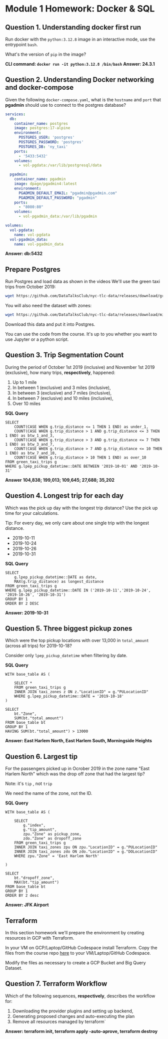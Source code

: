 # Module 1 Homework: Docker & SQL

## Question 1. Understanding docker first run 

Run docker with the `python:3.12.8` image in an interactive mode, use the entrypoint `bash`.

What's the version of `pip` in the image?


**CLI command: `docker run -it python:3.12.8 /bin/bash`**
**Answer: 24.3.1**


## Question 2. Understanding Docker networking and docker-compose

Given the following `docker-compose.yaml`, what is the `hostname` and `port` that **pgadmin** should use to connect to the postgres database?

```yaml
services:
  db:
    container_name: postgres
    image: postgres:17-alpine
    environment:
      POSTGRES_USER: 'postgres'
      POSTGRES_PASSWORD: 'postgres'
      POSTGRES_DB: 'ny_taxi'
    ports:
      - '5433:5432'
    volumes:
      - vol-pgdata:/var/lib/postgresql/data

  pgadmin:
    container_name: pgadmin
    image: dpage/pgadmin4:latest
    environment:
      PGADMIN_DEFAULT_EMAIL: "pgadmin@pgadmin.com"
      PGADMIN_DEFAULT_PASSWORD: "pgadmin"
    ports:
      - "8080:80"
    volumes:
      - vol-pgadmin_data:/var/lib/pgadmin  

volumes:
  vol-pgdata:
    name: vol-pgdata
  vol-pgadmin_data:
    name: vol-pgadmin_data
```


**Answer: db:5432**


##  Prepare Postgres

Run Postgres and load data as shown in the videos
We'll use the green taxi trips from October 2019:

```bash
wget https://github.com/DataTalksClub/nyc-tlc-data/releases/download/green/green_tripdata_2019-10.csv.gz
```

You will also need the dataset with zones:

```bash
wget https://github.com/DataTalksClub/nyc-tlc-data/releases/download/misc/taxi_zone_lookup.csv
```

Download this data and put it into Postgres.

You can use the code from the course. It's up to you whether
you want to use Jupyter or a python script.

## Question 3. Trip Segmentation Count

During the period of October 1st 2019 (inclusive) and November 1st 2019 (exclusive), how many trips, **respectively**, happened:
1. Up to 1 mile
2. In between 1 (exclusive) and 3 miles (inclusive),
3. In between 3 (exclusive) and 7 miles (inclusive),
4. In between 7 (exclusive) and 10 miles (inclusive),
5. Over 10 miles 


**SQL Query**
```
SELECT
	COUNT(CASE WHEN g.trip_distance <= 1 THEN 1 END) as under_1,
	COUNT(CASE WHEN g.trip_distance > 1 AND g.trip_distance <= 3 THEN 1 END) as btw_1_and_3,
	COUNT(CASE WHEN g.trip_distance > 3 AND g.trip_distance <= 7 THEN 1 END) as btw_3_and_7,
	COUNT(CASE WHEN g.trip_distance > 7 AND g.trip_distance <= 10 THEN 1 END) as btw_7_and_10,
	COUNT(CASE WHEN g.trip_distance > 10 THEN 1 END) as over_10
FROM green_taxi_trips g
WHERE g.lpep_pickup_datetime::DATE BETWEEN '2019-10-01' AND '2019-10-31'
```

**Answer**
**104,838;  199,013;  109,645;  27,688;  35,202**


## Question 4. Longest trip for each day

Which was the pick up day with the longest trip distance?
Use the pick up time for your calculations.

Tip: For every day, we only care about one single trip with the longest distance. 

- 2019-10-11
- 2019-10-24
- 2019-10-26
- 2019-10-31


**SQL Query**
```
SELECT
	g.lpep_pickup_datetime::DATE as date,
	MAX(g.trip_distance) as longest_distance
FROM green_taxi_trips g
WHERE g.lpep_pickup_datetime::DATE IN ('2019-10-11','2019-10-24', '2019-10-26', '2019-10-31')
GROUP BY 1
ORDER BY 2 DESC
```

**Answer: 2019-10-31**

## Question 5. Three biggest pickup zones

Which were the top pickup locations with over 13,000 in
`total_amount` (across all trips) for 2019-10-18?

Consider only `lpep_pickup_datetime` when filtering by date.
 

**SQL Query**
```
WITH base_table AS (

	SELECT *
	FROM green_taxi_trips g
	INNER JOIN taxi_zones z ON z."LocationID" = g."PULocationID"
	WHERE g.lpep_pickup_datetime::DATE = '2019-10-18'
)

SELECT
	bt."Zone",
	SUM(bt."total_amount")
FROM base_table bt
GROUP BY 1
HAVING SUM(bt."total_amount") > 13000
```

**Answer: East Harlem North, East Harlem South, Morningside Heights**


## Question 6. Largest tip

For the passengers picked up in Ocrober 2019 in the zone
name "East Harlem North" which was the drop off zone that had
the largest tip?

Note: it's `tip` , not `trip`

We need the name of the zone, not the ID.


**SQL Query**
```
WITH base_table AS (

	SELECT
		g."index",
		g."tip_amount",
		zpu."Zone" as pickup_zone,
		zdo."Zone" as dropoff_zone
	FROM green_taxi_trips g
	INNER JOIN taxi_zones zpu ON zpu."LocationID" = g."PULocationID"
	INNER JOIN taxi_zones zdo ON zdo."LocationID" = g."DOLocationID"
	WHERE zpu."Zone" = 'East Harlem North'

)

SELECT
	bt."dropoff_zone",
	MAX(bt."tip_amount")
FROM base_table bt
GROUP BY 1
ORDER BY 2 desc
```

**Answer: JFK Airport**


## Terraform

In this section homework we'll prepare the environment by creating resources in GCP with Terraform.

In your VM on GCP/Laptop/GitHub Codespace install Terraform. 
Copy the files from the course repo
[here](../../../01-docker-terraform/1_terraform_gcp/terraform) to your VM/Laptop/GitHub Codespace.

Modify the files as necessary to create a GCP Bucket and Big Query Dataset.


## Question 7. Terraform Workflow

Which of the following sequences, **respectively**, describes the workflow for: 
1. Downloading the provider plugins and setting up backend,
2. Generating proposed changes and auto-executing the plan
3. Remove all resources managed by terraform`

**Answer: terraform init, terraform apply -auto-aprove, terraform destroy**
